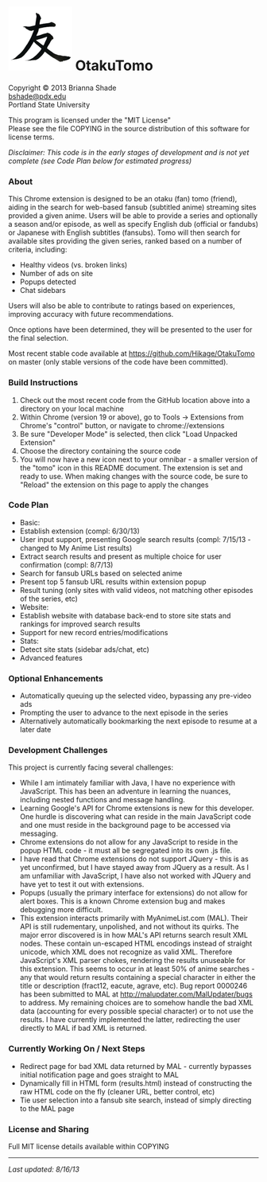 ![Alt text](https://github.com/Hikage/OtakuTomo/blob/master/tomo-128.png?raw=true) OtakuTomo
=========
Copyright © 2013 Brianna Shade  
bshade@pdx.edu  
Portland State University
  
This program is licensed under the "MIT License"  
Please see the file COPYING in the source distribution of this software for license terms.

*Disclaimer: This code is in the early stages of development and is not yet complete (see Code Plan below for estimated progress)*
  
  
### About
This Chrome extension is designed to be an otaku (fan) tomo (friend), aiding in the search for web-based fansub (subtitled anime) streaming sites provided a given anime.  Users will be able to provide a series and optionally a season and/or episode, as well as specify English dub (official or fandubs) or Japanese with English subtitles (fansubs).  Tomo will then search for available sites providing the given series, ranked based on a number of criteria, including:  
*  Healthy videos (vs. broken links)  
*  Number of ads on site  
*  Popups detected  
*  Chat sidebars

Users will also be able to contribute to ratings based on experiences, improving accuracy with future recommendations.

Once options have been determined, they will be presented to the user for the final selection.

Most recent stable code available at https://github.com/Hikage/OtakuTomo on master (only stable versions of the code have been committed).
  

### Build Instructions
1. Check out the most recent code from the GitHub location above into a directory on your local machine
2. Within Chrome (version 19 or above), go to Tools -> Extensions from Chrome's "control" button, or navigate to chrome://extensions
3. Be sure "Developer Mode" is selected, then click "Load Unpacked Extension"
4. Choose the directory containing the source code
5. You will now have a new icon next to your omnibar - a smaller version of the "tomo" icon in this README document.  The extension is set and ready to use.  When making changes with the source code, be sure to "Reload" the extension on this page to apply the changes

  
### Code Plan
*  Basic:
  *  Establish extension (compl: 6/30/13)
  *  User input support, presenting Google search results (compl: 7/15/13 - changed to My Anime List results)
  *  Extract search results and present as multiple choice for user confirmation (compl: 8/7/13)
  *  Search for fansub URLs based on selected anime
  *  Present top 5 fansub URL results within extension popup
  *  Result tuning (only sites with valid videos, not matching other episodes of the series, etc)
*  Website:
  *  Establish website with database back-end to store site stats and rankings for improved search results
  *  Support for new record entries/modifications
*  Stats:
  *  Detect site stats (sidebar ads/chat, etc)
*  Advanced features
  

### Optional Enhancements  
*  Automatically queuing up the selected video, bypassing any pre-video ads
*  Prompting the user to advance to the next episode in the series
*  Alternatively automatically bookmarking the next episode to resume at a later date
  

### Development Challenges  
This project is currently facing several challenges:
*  While I am intimately familiar with Java, I have no experience with JavaScript.  This has been an adventure in learning the nuances, including nested functions and message handling.
*  Learning Google's API for Chrome extensions is new for this developer.  One hurdle is discovering what can reside in the main JavaScript code and one must reside in the background page to be accessed via messaging.
  *  Chrome extensions do not allow for any JavaScript to reside in the popup HTML code - it must all be segregated into its own .js file.
  *  I have read that Chrome extensions do not support JQuery - this is as yet unconfirmed, but I have stayed away from JQuery as a result.  As I am unfamiliar with JavaScript, I have also not worked with JQuery and have yet to test it out with extensions.
  *  Popups (usually the primary interface for extensions) do not allow for alert boxes.  This is a known Chrome extension bug and makes debugging more difficult.
*  This extension interacts primarily with MyAnimeList.com (MAL).  Their API is still rudementary, unpolished, and not without its quirks.  The major error discovered is in how MAL's API returns search result XML nodes.  These contain un-escaped HTML encodings instead of straight unicode, which XML does not recognize as valid XML.  Therefore JavaScript's XML parser chokes, rendering the results unuseable for this extension.  This seems to occur in at least 50% of anime searches - any that would return results containing a special character in either the title or description (fract12, eacute, agrave, etc).  Bug report 0000246 has been submitted to MAL at http://malupdater.com/MalUpdater/bugs to address.  My remaining choices are to somehow handle the bad XML data (accounting for every possible special character) or to not use the results.  I have currently implemented the latter, redirecting the user directly to MAL if bad XML is returned.


### Currently Working On / Next Steps
*  Redirect page for bad XML data returned by MAL - currently bypasses initial notification page and goes straight to MAL
*  Dynamically fill in HTML form (results.html) instead of constructing the raw HTML code on the fly (cleaner URL, better control, etc)
*  Tie user selection into a fansub site search, instead of simply directing to the MAL page

  
### License and Sharing  
Full MIT license details available within COPYING
  
------------------------
*Last updated: 8/16/13*
